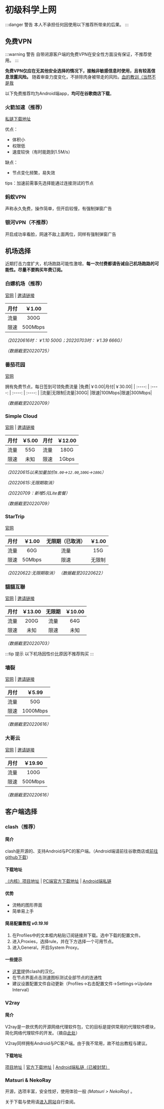 # 初级科学上网
:::danger 警告
本人不承担任何因使用以下推荐所带来的后果。
:::

## 免费VPN
:::warning 警告
自带闭源客户端的免费VPN在安全性方面没有保证，不推荐使用。
:::

**免费VPN仅应在无其他安全选择的情况下，接触非敏感信息时使用，且有较高信息泄露风险。** 随着审查力度变化，不排除肉身被带走的风险。[血的教训（当然不是我](https://focus.scol.com.cn/shwx/202007/57862317.html)

以下免费推荐均为Android端app，**均可在谷歌商店下载**。
### 火箭加速（推荐）
[私链下载地址](https://wwp.lanzout.com/ibdoB02z8o8d)

优点：
* 体积小
* 权限低
* 速度较快（有时能跑到1.5M/s）

缺点：
* 节点变化频繁，易失效

tips：加速前需事先选择能通过连接测试的节点
### 蚂蚁VPN
声称永久免费，操作简单，但开启较慢，有强制弹窗广告
### 银河VPN（不推荐）
开启成功率看脸，网速不敌上面两位，同样有强制弹窗广告
## 机场选择

近期打击力度扩大，机场跑路可能性激增。**每一次付费都请告诫自己机场跑路的可能性。尽量不要购买年费订阅。**

### 白嫖机场（推荐）
[官网](https://bpjc.xyz/) | [邀请链接](https://bpjc.xyz/#/register?code=YnrLNenI)

|月付|￥1.00|
| :----: | :----: |
|流量|300G|
|限速|500Mbps|

*（20220616时：￥1.10 500G；20220703时：￥1.39 666G）*

*（数据截至20220725）*
### 番茄花园
[官网](https://fqhy.xyz/)

拥有免费节点，每日签到可领免费流量
|免费|￥0.00|月付|￥30.00|
| :----: | :----: | :----: | :----: |
|流量|无限制|流量|300G|
|限速|100Mbps|限速|300Mbps|

*（数据截至20220709）*
### Simple Cloud
[官网](https://spcloud.cc/) | [邀请链接](https://spcloud.cc/#/register?code=97EXi3tX)

|月付|￥5.00|月付|￥12.00|
| :----: | :----: | :----: | :----: |
|流量|55G|流量|180G|
|限速|未知|限速|1Gbps|

*（20220615以来加量加价`8.00`->`12.00`,`100G`->`180G`）*

*（20220615:无限期取消）*

*（20220709：新增5元Lite套餐）*

*（数据截至20220709）*
### StarTrip
[官网](https://www.startrip.top)

|月付|￥1.00|无限期（已取消）|￥1.00|
| :----: | :----: | :----: | :----: |
|流量|60G|流量|15G|
|限速|50Mbps|限速|无限制|

*（20220622:无限期取消）*
*（数据截至20220622）*

### 貓貓互聯
[官网](https://neko.services/) | [邀请链接](https://neko.services/#/register?code=xjZ5356D)

|月付|￥13.00|无限期|￥10.00|
| :----: | :----: | :----: | :----: |
|流量|200G|流量|64G|
|限速|未知|限速|未知|

*（数据截至20220703）*

:::tip 提示
以下机场因性价比原因不推荐购买
:::

### 墙裂
[官网](https://my.qianglie.com/) | [邀请链接](https://my.qianglie.com/#/register?code=ItpWJ6fF)

|月付|￥5.99|
| :----: | :----: |
|流量|50G|
|限速|1000Mbps|

*（数据截至20220616）*
### 大哥云
[官网](https://www.dageyun.net/) | [邀请链接](https://www.dageyun.net/#/register?code=dpY4UdX3)

|月付|￥19.90|
| :----: | :----: |
|流量|100G|
|限速|500Mbps|

*（数据截至20220616）*
## 客户端选择

### clash（推荐）
#### 简介
clash是开源的、支持Android与PC的客户端。（Android端请前往谷歌商店或[前往github下载](https://github.com/Kr328/ClashForAndroid/releases)）
#### 下载地址
[（内核）项目地址](https://github.com/Dreamacro/clash) | [PC端官方下载地址](https://github.com/Fndroid/clash_for_windows_pkg/releases) | [Android端私链](https://wwp.lanzout.com/iL6sD03mi0gf)

#### 优势
* 流畅的图形界面
* 简单易上手

#### 简易配置教程 *v0.19.16*
1. 在Profiles中的文本框内粘贴订阅链接并下载。选中下载的配置文件。
2. 进入Proxies，选择rule，并在下方选择一个可用节点。
3. 进入General，开启System Proxy。

#### 一些提示

<!-- * 科学上网默认只对浏览器有效。若要全局加速请开启TUN Mode。 -->
* [这里](https://github.com/BoyceLig/Clash_Chinese_Patch)提供clash的汉化。
* 在节点界面点击测速图标测试全部节点的连通性
* 建议设置配置文件自动更新（Profiles->右击配置文件->Settings->Update Interval）

### V2ray
#### 简介
V2ray是一款优秀的开源网络代理软件包，它的目标是提供常用的代理软件模块，简化网络代理软件的开发。（摘自[此处](https://www.xuebuyuan.com/3296293.html)）

V2ray同样拥有Android与PC客户端。由于我不常用，故不给出教程与建议。

#### 下载地址

[项目地址](https://github.com/v2fly/v2ray-core) | [官方下载地址](https://github.com/v2fly/v2ray-core/releases) | [Android端私链（已被封禁）](https://wwp.lanzout.com/iCPkW049jz0d)

### Matsuri & NekoRay
开源，选项丰富，安全性好，使用体验一般 *(Matsuri > NekoRay)* 。

关于下载与使用请[进入网站](https://matsuricom.github.io/)自行查阅。
